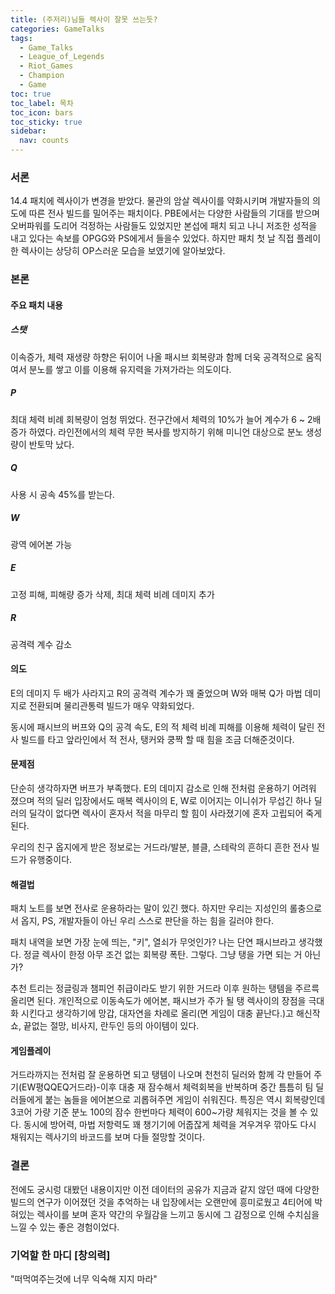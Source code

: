 ```yaml
---
title: (주저리)님들 렉사이 잘못 쓰는듯?
categories: GameTalks
tags:
  - Game_Talks
  - League_of_Legends
  - Riot_Games
  - Champion
  - Game
toc: true
toc_label: 목차
toc_icon: bars
toc_sticky: true
sidebar:
  nav: counts
---
```

### 서론
14.4 패치에 렉사이가 변경을 받았다. 물관의 암살 렉사이를 약화시키며 개발자들의 의도에 따른 전사 빌드를 밀어주는 패치이다. PBE에서는 다양한 사람들의 기대를 받으며 오버파워를 도리어 걱정하는 사람들도 있었지만 본섭에 패치 되고 나니 저조한 성적을 내고 있다는 속보를 OPGG와 PS에게서 들을수 있었다. 하지만 패치 첫 날 직접 플레이한 렉사이는 상당히 OP스러운 모습을 보였기에 알아보았다.
### 본론
#### 주요 패치 내용
##### 스탯
이속증가, 체력 재생량 하향은 뒤이어 나올 패시브 회복량과 함께 더욱 공격적으로 움직여서 분노를 쌓고 이를 이용해 유지력을 가져가라는 의도이다.
##### P
최대 체력 비례 회복량이 엄청 뛰었다. 전구간에서 체력의 10%가 늘어 계수가 6 ~ 2배 증가 하였다. 라인전에서의 체력 무한 복사를 방지하기 위해 미니언 대상으로 분노 생성량이 반토막 났다.
##### Q
사용 시 공속 45%를 받는다.
##### W
광역 에어본 가능
##### E
고정 피해, 피해량 증가 삭제, 최대 체력 비례 데미지 추가
##### R
공격력 계수 감소
#### 의도
E의 데미지 두 배가 사라지고 R의 공격력 계수가 꽤 줄었으며 W와 매복 Q가 마법 데미지로 전환되며 물리관통력 빌드가 매우 약화되었다.

동시에 패시브의 버프와 Q의 공격 속도, E의 적 체력 비례 피해를 이용해 체력이 달린 전사 빌드를 타고 앞라인에서 적 전사, 탱커와 쿵짝 할 때 힘을 조금 더해준것이다.
#### 문제점
단순히 생각하자면 버프가 부족했다. E의 데미지 감소로 인해 전처럼 운용하기 어려워 졌으며 적의 딜러 입장에서도 매복 렉사이의 E, W로 이어지는 이니쉬가 무섭긴 하나 딜러의 딜각이 없다면 렉사이 혼자서 적을 마무리 할 힘이 사라졌기에 혼자 고립되어 죽게 된다.

우리의 친구 옵지에게 받은 정보로는 거드라/발분, 블클, 스테락의 흔하디 흔한 전사 빌드가 유행중이다.
#### 해결법
패치 노트를 보면 전사로 운용하라는 말이 있긴 했다. 하지만 우리는 지성인의 롤충으로서 옵지, PS, 개발자들이 아닌 우리 스스로 판단을 하는 힘을 길러야 한다.

패치 내역을 보면 가장 눈에 띄는, "키", 열쇠가 무엇인가? 나는 단연 패시브라고 생각했다. 정글 렉사이 한정 아무 조건 없는 회복량 폭탄. 그렇다. 그냥 탱을 가면 되는 거 아닌가?

추천 트리는 정글링과 챔피언 취급이라도 받기 위한 거드라 이후 원하는 탱템을 주르륵 올리면 된다. 개인적으로 이동속도가 에어본, 패시브가 주가 될 탱 렉사이의 장점을 극대화 시킨다고 생각하기에 망갑, 대자연을 차례로 올리(면 게임이 대충 끝난다.)고 해신작쇼, 끝없는 절망, 비사지, 란두인 등의 아이템이 있다.
#### 게임플레이
거드라까지는 전처럼 잘 운용하면 되고 탱템이 나오며 천천히 딜러와 함께 각 만들어 주기(EW평QQEQ거드라)-이후 대충 재 잠수해서 체력회복을 반복하며 중간 틈틈히 팀 딜러들에게 붙는 놈들을 에어본으로 괴롭혀주면 게임이 쉬워진다. 특징은 역시 회복량인데 3코어 가량 기준 분노 100의 잠수 한번마다 체력이 600~가량 체워지는 것을 볼 수 있다. 동시에 방어력, 마법 저항력도 꽤 챙기기에 어줍잖게 체력을 겨우겨우 깎아도 다시 채워지는 렉사기의 바코드를 보며 다들 절망할 것이다.
### 결론
전에도 궁시렁 대봤던 내용이지만 이전 데이터의 공유가 지금과 같지 않던 때에 다양한 빌드의 연구가 이어졌던 것을 추억하는 내 입장에서는 오랜만에 흥미로웠고 4티어에 박혀있는 렉사이를 보며 혼자 약간의 우월감을 느끼고 동시에 그 감정으로 인해 수치심을 느낄 수 있는 좋은 경험이었다.
### 기억할 한 마디 [창의력]
"떠먹여주는것에 너무 익숙해 지지 마라"